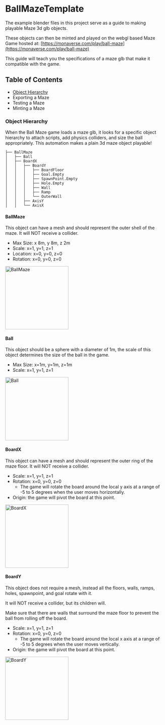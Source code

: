 # BallMazeTemplate

The example blender files in this project serve as a guide to making playable Maze 3d glb objects.

These objects can then be minted and played on the webgl based Maze Game hosted at: [https://monaverse.com/play/ball-maze](https://monaverse.com/play/ball-maze)

This guide will teach you the specifications of a maze glb that make it compatible with the game.

## Table of Contents

* [Object Hierarchy](#object-hierarchy)
* Exporting a Maze
* Testing a Maze
* Minting a Maze

### Object Hierarchy

When the Ball Maze game loads a maze glb, it looks for a specific object hierarchy to attach scripts, add physics colliders, and size the ball appropriately. This automation makes a plain 3d maze object playable!

```
├── BallMaze
│   ├── Ball
│   ├── BoardX
│   │   ├── BoardY
│   │   │   ├── BoardFloor
│   │   │   ├── Goal.Empty
│   │   │   ├── SpawnPoint.Empty
│   │   │   ├── Hole.Empty
│   │   │   ├── Wall
│   │   │   ├── Ramp
│   │   │   └── OuterWall
│   │   ├── AxisY
│   │   └── AxisX
```

#### BallMaze

This object can have a mesh and should represent the outer shell of the maze. It will NOT receive a collider.

- Max Size: x 8m, y 8m, z 2m
- Scale: x=1, y=1, z=1
- Location: x=0, y=0, z=0
- Rotation: x=0, y=0, z=0

<img src="https://github.com/user-attachments/assets/e8f0f923-f45e-4d37-9fc5-a6e9c3c81fe8" alt="BallMaze" width="200" />

#### Ball

This object should be a sphere with a diameter of 1m, the scale of this object determines the size of the ball in the game.

- Max Size: x=1m, y=1m, z=1m
- Scale: x=1, y=1, z=1

<img src="https://github.com/user-attachments/assets/ed1f7052-23c5-41f4-9d01-8cf0ff8f697e" alt="Ball" width="200" />

#### BoardX

This object can have a mesh and should represent the outer ring of the maze floor. It will NOT receive a collider.

- Scale: x=1, y=1, z=1
- Rotation: x=0, y=0, z=0
  - The game will rotate the board around the local y axis at a range of -5 to 5 degrees when the user moves horizontally.
- Origin: the game will pivot the board at this point.

<img src="https://github.com/user-attachments/assets/2199bca0-03cd-4f12-8be7-f90a4b091d02" alt="BoardX" width="200" />

#### BoardY

This object does not require a mesh, instead all the floors, walls, ramps, holes, spawnpoint, and goal rotate with it.

It will NOT receive a collider, but its children will. 

Make sure that there are walls that surround the maze floor to prevent the ball from rolling off the board.

- Scale: x=1, y=1, z=1
- Rotation: x=0, y=0, z=0
  - The game will rotate the board around the local x axis at a range of -5 to 5 degrees when the user moves vertically.
- Origin: the game will pivot the board at this point.

<img src="https://github.com/user-attachments/assets/0d45a4f8-99b9-47df-9595-ac52e892210c" alt="BoardY" width="200" />

